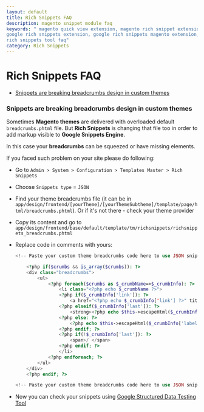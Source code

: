 ```yaml
---
layout: default
title: Rich Snippets FAQ
description: magento snippet module faq
keywords: " magento quick view extension, magento rich snippet extension, magento
google rich snippets extension, google rich snippets magento extension, google
rich snippets tool faq"
category: Rich Snippets
---
```


# Rich Snippets FAQ

- [Snippets are breaking breadcrumbs design in custom themes](#snippets-are-breaking-breadcrumbs-design-in-custom-themes)

### Snippets are breaking breadcrumbs design in custom themes

Sometimes **Magento themes** are delivered with overloaded default `breadcrumbs.phtml` 
file. But **Rich Snippets** is changing that file too in order to add markup visible to 
**Google Snippets Engine**.

In this case your **breadcrumbs** can be squeezed or have missing elements.

If you faced such problem on your site please do following:

  * Go to `Admin > System > Configuration > Templates Master > Rich Snippets`
  * Choose `Snippets type` = `JSON`
  * Find your theme breadcrumbs file 
    (it can be in `app/design/frontend/[yourTheme]/[yourThemeSubtheme]/template/page/html/breadcrumbs.phtml`).
    Or if it's not there - check your theme provider
  * Copy its content and go to `app/design/frontend/base/default/template/tm/richsnippets/richsnippets_breadcrumbs.phtml`
  * Replace code in comments with yours:
    
    ```php
    <!-- Paste your custom theme breadcrumbs code here to use JSON snippets -->

        <?php if($crumbs && is_array($crumbs)): ?>
        <div class="breadcrumbs">
            <ul>
                <?php foreach($crumbs as $_crumbName=>$_crumbInfo): ?>
                    <li class="<?php echo $_crumbName ?>">
                    <?php if($_crumbInfo['link']): ?>
                        <a href="<?php echo $_crumbInfo['link'] ?>" title="<?php echo $this->escapeHtml($_crumbInfo['title']) ?>"><?php echo $this->escapeHtml($_crumbInfo['label']) ?></a>
                    <?php elseif($_crumbInfo['last']): ?>
                        <strong><?php echo $this->escapeHtml($_crumbInfo['label']) ?></strong>
                    <?php else: ?>
                        <?php echo $this->escapeHtml($_crumbInfo['label']) ?>
                    <?php endif; ?>
                    <?php if(!$_crumbInfo['last']): ?>
                        <span>/ </span>
                    <?php endif; ?>
                    </li>
                <?php endforeach; ?>
            </ul>
        </div>
        <?php endif; ?>

    <!-- Paste your custom theme breadcrumbs code here to use JSON snippets END -->
    ```
  * Now you can check your snippets using [Google Structured Data Testing Tool](https://search.google.com/structured-data/testing-tool)
